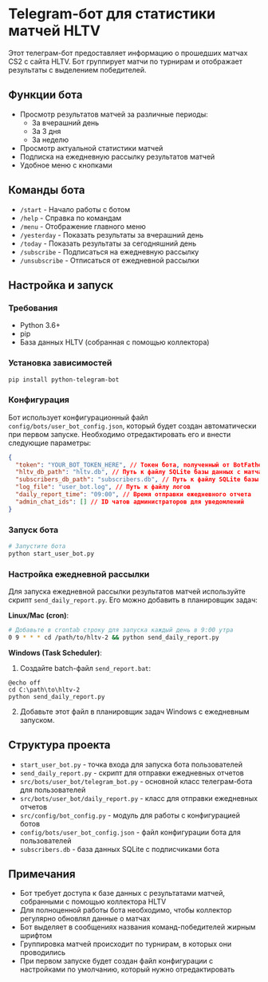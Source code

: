 # Telegram-бот для статистики матчей HLTV

Этот телеграм-бот предоставляет информацию о прошедших матчах CS2 с сайта HLTV. Бот группирует матчи по турнирам и отображает результаты с выделением победителей.

## Функции бота

- Просмотр результатов матчей за различные периоды:
  - За вчерашний день
  - За 3 дня
  - За неделю
- Просмотр актуальной статистики матчей
- Подписка на ежедневную рассылку результатов матчей
- Удобное меню с кнопками

## Команды бота

- `/start` - Начало работы с ботом
- `/help` - Справка по командам
- `/menu` - Отображение главного меню
- `/yesterday` - Показать результаты за вчерашний день
- `/today` - Показать результаты за сегодняшний день
- `/subscribe` - Подписаться на ежедневную рассылку
- `/unsubscribe` - Отписаться от ежедневной рассылки

## Настройка и запуск

### Требования

- Python 3.6+
- pip
- База данных HLTV (собранная с помощью коллектора)

### Установка зависимостей

```bash
pip install python-telegram-bot
```

### Конфигурация

Бот использует конфигурационный файл `config/bots/user_bot_config.json`, который будет создан автоматически при первом запуске. Необходимо отредактировать его и внести следующие параметры:

```json
{
  "token": "YOUR_BOT_TOKEN_HERE", // Токен бота, полученный от BotFather
  "hltv_db_path": "hltv.db", // Путь к файлу SQLite базы данных с матчами
  "subscribers_db_path": "subscribers.db", // Путь к файлу SQLite базы данных для хранения подписчиков
  "log_file": "user_bot.log", // Путь к файлу логов
  "daily_report_time": "09:00", // Время отправки ежедневного отчета
  "admin_chat_ids": [] // ID чатов администраторов для уведомлений
}
```

### Запуск бота

```bash
# Запустите бота
python start_user_bot.py
```

### Настройка ежедневной рассылки

Для запуска ежедневной рассылки результатов матчей используйте скрипт `send_daily_report.py`. Его можно добавить в планировщик задач:

**Linux/Mac (cron)**:

```bash
# Добавьте в crontab строку для запуска каждый день в 9:00 утра
0 9 * * * cd /path/to/hltv-2 && python send_daily_report.py
```

**Windows (Task Scheduler)**:

1. Создайте batch-файл `send_report.bat`:

```batch
@echo off
cd C:\path\to\hltv-2
python send_daily_report.py
```

2. Добавьте этот файл в планировщик задач Windows с ежедневным запуском.

## Структура проекта

- `start_user_bot.py` - точка входа для запуска бота пользователей
- `send_daily_report.py` - скрипт для отправки ежедневных отчетов
- `src/bots/user_bot/telegram_bot.py` - основной класс телеграм-бота для пользователей
- `src/bots/user_bot/daily_report.py` - класс для отправки ежедневных отчетов
- `src/config/bot_config.py` - модуль для работы с конфигурацией ботов
- `config/bots/user_bot_config.json` - файл конфигурации бота для пользователей
- `subscribers.db` - база данных SQLite с подписчиками бота

## Примечания

- Бот требует доступа к базе данных с результатами матчей, собранными с помощью коллектора HLTV
- Для полноценной работы бота необходимо, чтобы коллектор регулярно обновлял данные о матчах
- Бот выделяет в сообщениях названия команд-победителей жирным шрифтом
- Группировка матчей происходит по турнирам, в которых они проводились
- При первом запуске будет создан файл конфигурации с настройками по умолчанию, который нужно отредактировать
